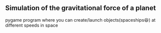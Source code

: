 ## Simulation of the gravitational force of a planet

pygame program where you can create/launch objects(spaceships😆) at different speeds in space
